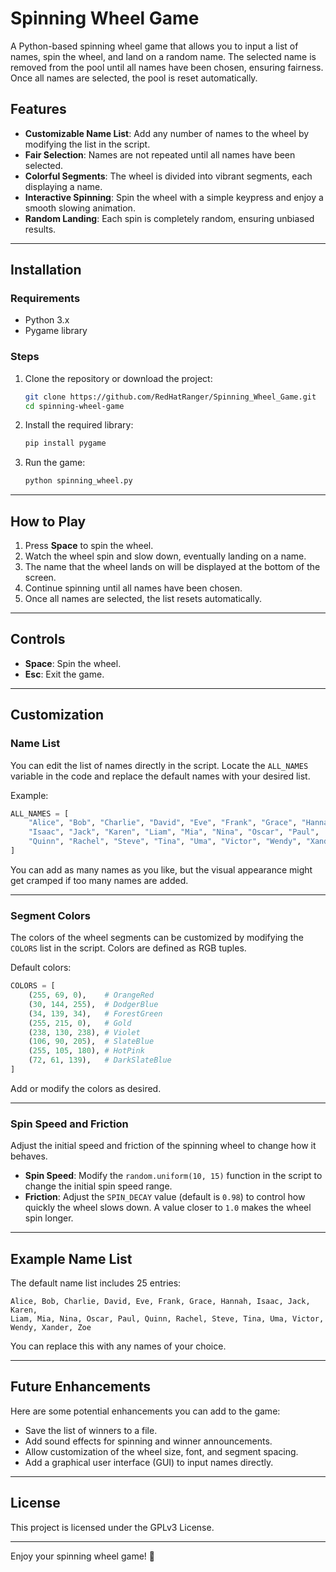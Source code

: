 # Spinning Wheel Game

A Python-based spinning wheel game that allows you to input a list of names, spin the wheel, and land on a random name. The selected name is removed from the pool until all names have been chosen, ensuring fairness. Once all names are selected, the pool is reset automatically.

## Features

- **Customizable Name List**: Add any number of names to the wheel by modifying the list in the script.
- **Fair Selection**: Names are not repeated until all names have been selected.
- **Colorful Segments**: The wheel is divided into vibrant segments, each displaying a name.
- **Interactive Spinning**: Spin the wheel with a simple keypress and enjoy a smooth slowing animation.
- **Random Landing**: Each spin is completely random, ensuring unbiased results.

---

## Installation

### Requirements

- Python 3.x
- Pygame library

### Steps

1. Clone the repository or download the project:
   ```bash
   git clone https://github.com/RedHatRanger/Spinning_Wheel_Game.git
   cd spinning-wheel-game
   ```

2. Install the required library:
   ```bash
   pip install pygame
   ```

3. Run the game:
   ```bash
   python spinning_wheel.py
   ```

---

## How to Play

1. Press **Space** to spin the wheel.
2. Watch the wheel spin and slow down, eventually landing on a name.
3. The name that the wheel lands on will be displayed at the bottom of the screen.
4. Continue spinning until all names have been chosen.
5. Once all names are selected, the list resets automatically.

---

## Controls

- **Space**: Spin the wheel.
- **Esc**: Exit the game.

---

## Customization

### Name List

You can edit the list of names directly in the script. Locate the `ALL_NAMES` variable in the code and replace the default names with your desired list.

Example:
```python
ALL_NAMES = [
    "Alice", "Bob", "Charlie", "David", "Eve", "Frank", "Grace", "Hannah",
    "Isaac", "Jack", "Karen", "Liam", "Mia", "Nina", "Oscar", "Paul",
    "Quinn", "Rachel", "Steve", "Tina", "Uma", "Victor", "Wendy", "Xander", "Zoe"
]
```

You can add as many names as you like, but the visual appearance might get cramped if too many names are added.

---

### Segment Colors

The colors of the wheel segments can be customized by modifying the `COLORS` list in the script. Colors are defined as RGB tuples.

Default colors:
```python
COLORS = [
    (255, 69, 0),    # OrangeRed
    (30, 144, 255),  # DodgerBlue
    (34, 139, 34),   # ForestGreen
    (255, 215, 0),   # Gold
    (238, 130, 238), # Violet
    (106, 90, 205),  # SlateBlue
    (255, 105, 180), # HotPink
    (72, 61, 139),   # DarkSlateBlue
]
```

Add or modify the colors as desired.

---

### Spin Speed and Friction

Adjust the initial speed and friction of the spinning wheel to change how it behaves.

- **Spin Speed**: Modify the `random.uniform(10, 15)` function in the script to change the initial spin speed range.
- **Friction**: Adjust the `SPIN_DECAY` value (default is `0.98`) to control how quickly the wheel slows down. A value closer to `1.0` makes the wheel spin longer.

---

## Example Name List

The default name list includes 25 entries:
```
Alice, Bob, Charlie, David, Eve, Frank, Grace, Hannah, Isaac, Jack, Karen,
Liam, Mia, Nina, Oscar, Paul, Quinn, Rachel, Steve, Tina, Uma, Victor,
Wendy, Xander, Zoe
```

You can replace this with any names of your choice.

---

## Future Enhancements

Here are some potential enhancements you can add to the game:

- Save the list of winners to a file.
- Add sound effects for spinning and winner announcements.
- Allow customization of the wheel size, font, and segment spacing.
- Add a graphical user interface (GUI) to input names directly.

---

## License

This project is licensed under the GPLv3 License.

---

Enjoy your spinning wheel game! 🎉


